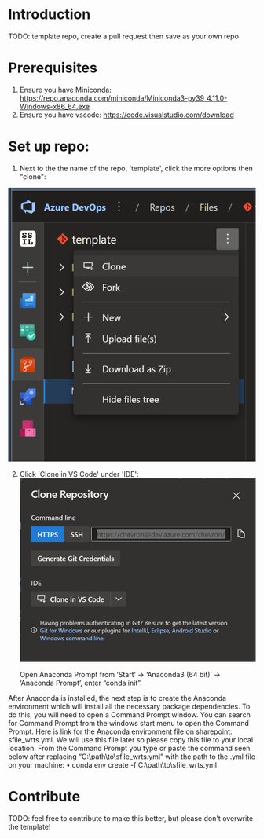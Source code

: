 # Introduction 
TODO: template repo, create a pull request then save as your own repo

# Prerequisites
1.	Ensure you have Miniconda: https://repo.anaconda.com/miniconda/Miniconda3-py39_4.11.0-Windows-x86_64.exe
2.  Ensure you have vscode: https://code.visualstudio.com/download

# Set up repo:
1. Next to the the name of the repo, 'template', click the more options then "clone":

![alt text](delete/clone.png)


2. Click 'Clone in VS Code' under 'IDE':
![alt text](delete/clone_vs.png)


	Open Anaconda Prompt from ‘Start’ -> ‘Anaconda3 (64 bit)’ -> ‘Anaconda Prompt’, enter “conda init”.


After Anaconda is installed, the next step is to create the Anaconda environment which will install all the necessary package dependencies. To do this, you will need to open a Command Prompt window. You can search for Command Prompt from the windows start menu to open the Command Prompt.
Here is link for the Anaconda environment file on sharepoint: sfile_wrts.yml. We will use this file later so please copy this file to your local location.
From the Command Prompt you type or paste the command seen below after replacing “C:\path\to\sfile_wrts.yml” with the path to the .yml file on your machine:
•	conda env create -f C:\path\to\sfile_wrts.yml


# Contribute
TODO: feel free to contribute to make this better, but please don't overwrite the template!
